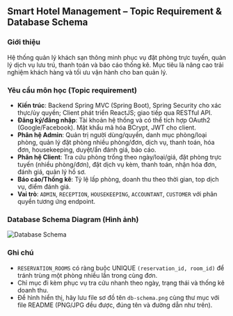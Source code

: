 ## Smart Hotel Management – Topic Requirement & Database Schema

### Giới thiệu
Hệ thống quản lý khách sạn thông minh phục vụ đặt phòng trực tuyến, quản lý dịch vụ lưu trú, thanh toán và báo cáo thống kê. Mục tiêu là nâng cao trải nghiệm khách hàng và tối ưu vận hành cho ban quản lý.

### Yêu cầu môn học (Topic requirement)
- **Kiến trúc**: Backend Spring MVC (Spring Boot), Spring Security cho xác thực/ủy quyền; Client phát triển ReactJS; giao tiếp qua RESTful API.
- **Đăng ký/đăng nhập**: Tài khoản hệ thống và có thể tích hợp OAuth2 (Google/Facebook). Mật khẩu mã hóa BCrypt, JWT cho client.
- **Phân hệ Admin**: Quản trị người dùng/quyền, danh mục phòng/loại phòng, quản lý đặt phòng nhiều phòng/đơn, dịch vụ, thanh toán, hóa đơn, housekeeping, duyệt/ẩn đánh giá, báo cáo.
- **Phân hệ Client**: Tra cứu phòng trống theo ngày/loại/giá, đặt phòng trực tuyến (nhiều phòng/đơn), đặt dịch vụ kèm, thanh toán, nhận hóa đơn, đánh giá, quản lý hồ sơ.
- **Báo cáo/Thống kê**: Tỷ lệ lấp phòng, doanh thu theo thời gian, top dịch vụ, điểm đánh giá.
- **Vai trò**: `ADMIN`, `RECEPTION`, `HOUSEKEEPING`, `ACCOUNTANT`, `CUSTOMER` với phân quyền tương ứng endpoint.

### Database Schema Diagram (Hình ảnh)

![Database Schema](db-schema.png)

### Ghi chú
- `RESERVATION_ROOMS` có ràng buộc UNIQUE `(reservation_id, room_id)` để tránh trùng một phòng nhiều lần trong cùng đơn.
- Chỉ mục đi kèm phục vụ tra cứu nhanh theo ngày, trạng thái và thống kê doanh thu.
- Để hình hiển thị, hãy lưu file sơ đồ tên `db-schema.png` cùng thư mục với file README (PNG/JPG đều được, đúng tên và đường dẫn như trên).
